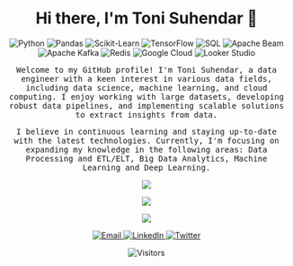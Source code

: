 <!-- Header -->
<h1 align="center">Hi there, I'm Toni Suhendar 👋</h1>

<!-- Skills -->
<p align="center">
  <img src="https://img.shields.io/badge/Python-3776AB?logo=python&logoColor=white" alt="Python">
  <img src="https://img.shields.io/badge/Pandas-150458?logo=pandas&logoColor=white" alt="Pandas">
  <img src="https://img.shields.io/badge/Scikit%20Learn-F7931E?logo=scikit-learn&logoColor=white" alt="Scikit-Learn">
  <img src="https://img.shields.io/badge/TensorFlow-FF6F00?logo=tensorflow&logoColor=white" alt="TensorFlow">
  <img src="https://img.shields.io/badge/SQL-F29111?logo=sql&logoColor=white" alt="SQL">
  <img src="https://img.shields.io/badge/Apache%20Beam-02569B?logo=apache%20beam&logoColor=white" alt="Apache Beam">
  <img src="https://img.shields.io/badge/Apache%20Kafka-231F20?logo=apache%20kafka&logoColor=white" alt="Apache Kafka">
  <img src="https://img.shields.io/badge/Redis-DC382D?logo=redis&logoColor=white" alt="Redis">
  <img src="https://img.shields.io/badge/Google%20Cloud-4285F4?logo=google%20cloud&logoColor=white" alt="Google Cloud">
  <img src="https://img.shields.io/badge/Looker%20Studio-4285F4?logo=looker&logoColor=white" alt="Looker Studio">
</p>

<!-- Introduction -->
<p align="center">
  <samp>
    Welcome to my GitHub profile! I'm Toni Suhendar, a data engineer with a keen interest in various data fields, including data science, machine learning, and cloud computing. I enjoy working with large datasets, developing robust data pipelines, and implementing scalable solutions to extract insights from data.
  </samp>
</p>

<p align="center">
  <samp>
    I believe in continuous learning and staying up-to-date with the latest technologies. Currently, I'm focusing on expanding my knowledge in the following areas:  Data Processing and ETL/ELT, Big Data Analytics, Machine Learning and Deep Learning.
  </samp>
</p>

<!-- Badges -->
<!-- <p align="center">
  <img src="https://img.shields.io/github/followers/tonishndr?label=Follow&style=social" alt="GitHub Followers">
  <img src="https://img.shields.io/github/stars/tonishndr?style=social" alt="GitHub Stars">
  <img src="https://img.shields.io/github/last-commit/tonishndr/tonishndr?style=social" alt="Last Commit">
</p> -->
 
<!-- Stats -->
<p align="center"><img align="center" src="https://github-readme-stats.vercel.app/api/top-langs?username=tonishndr&show_icons=true&locale=en&layout=compact"/></p>
<p align="center"><img align="center" src="https://github-readme-stats.vercel.app/api?username=tonishndr&show_icons=true&locale=en"/></p>
<p align="center"><img align="center" src="https://github-readme-streak-stats.herokuapp.com/?user=tonishndr&"/></p>


<!-- Contact -->
<p align="center">
  <a href="mailto:tonisuhendar11@gmail.com">
    <img src="https://img.shields.io/badge/Email-Me-D14836?style=for-the-badge&logo=gmail&logoColor=white" alt="Email">
  </a>
  <a href="https://www.linkedin.com/in/tonishndr/">
    <img src="https://img.shields.io/badge/LinkedIn-Connect-0077B5?style=for-the-badge&logo=linkedin&logoColor=white" alt="LinkedIn">
  </a>
  <a href="https://twitter.com/tonishndr">
    <img src="https://img.shields.io/badge/Twitter-Follow-1DA1F2?style=for-the-badge&logo=twitter&logoColor=white" alt="Twitter">
  </a>
</p>

<!-- Footer -->
<p align="center">
  <img src="https://visitor-badge.glitch.me/badge?page_id=tonishndr.tonishndr" alt="Visitors">
</p>
